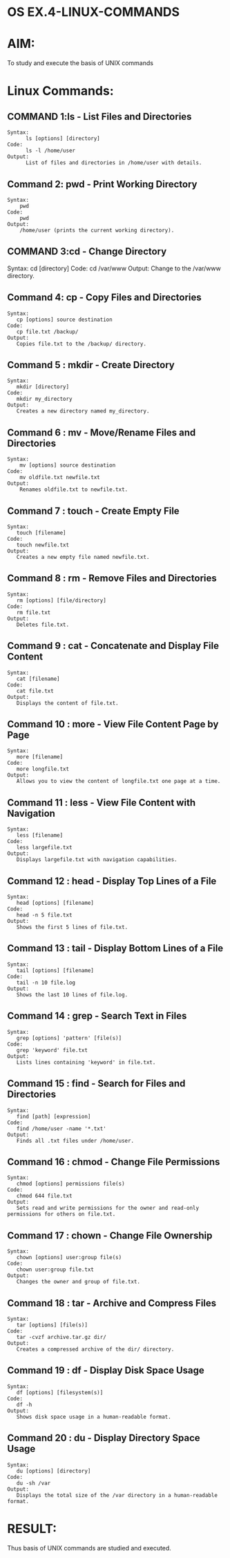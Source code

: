 # OS EX.4-LINUX-COMMANDS

# AIM:
To study and execute the basis of UNIX commands
# Linux Commands:

## COMMAND 1:ls - List Files and Directories
```
Syntax:
      ls [options] [directory]
Code: 
      ls -l /home/user
Output: 
      List of files and directories in /home/user with details.
```

## Command 2: pwd - Print Working Directory
```
Syntax: 
	pwd
Code: 
	pwd
Output: 
	/home/user (prints the current working directory).
```
## COMMAND 3:cd - Change Directory
Syntax: 
	cd [directory]
Code: 
	cd /var/www
Output: 
	Change to the /var/www directory.
 ## Command 4: cp - Copy Files and Directories
 ```
 Syntax: 
	cp [options] source destination
Code: 
	cp file.txt /backup/
Output: 
	Copies file.txt to the /backup/ directory.
```
 ## Command 5 : mkdir - Create Directory
 ```
 Syntax: 
	mkdir [directory]
Code: 
	mkdir my_directory
Output:	
	Creates a new directory named my_directory.
```
## Command 6 : mv - Move/Rename Files and Directories
```
Syntax: 
	mv [options] source destination
Code:  
	mv oldfile.txt newfile.txt
Output: 
	Renames oldfile.txt to newfile.txt.
```
 ## Command 7 : touch - Create Empty File
 ```
 Syntax: 
	touch [filename]
Code: 
	touch newfile.txt
Output: 
	Creates a new empty file named newfile.txt.
```
 ## Command 8 : rm - Remove Files and Directories
 ```
 Syntax: 
	rm [options] [file/directory]
Code: 
	rm file.txt
Output: 
	Deletes file.txt.
```
 ## Command 9 : cat - Concatenate and Display File Content
 ```
 Syntax: 
	cat [filename]
Code: 
	cat file.txt
Output: 
	Displays the content of file.txt.
```

 ## Command 10 : more - View File Content Page by Page
 ```
 Syntax: 
	more [filename]
Code: 
	more longfile.txt
Output: 
	Allows you to view the content of longfile.txt one page at a time.
```
 ## Command 11 : less - View File Content with Navigation
 ```
 Syntax: 
	less [filename]
Code: 
	less largefile.txt
Output: 
	Displays largefile.txt with navigation capabilities.
```
 ## Command 12 : head - Display Top Lines of a File
 ```
 Syntax: 
	head [options] [filename]
Code: 
	head -n 5 file.txt
Output: 
	Shows the first 5 lines of file.txt.
```
 ## Command 13 : tail - Display Bottom Lines of a File
 ```
 Syntax: 
	tail [options] [filename]
Code: 
	tail -n 10 file.log
Output: 
	Shows the last 10 lines of file.log.
```
 ## Command 14 : grep - Search Text in Files
 ```
 Syntax: 
	grep [options] 'pattern' [file(s)]
Code: 
	grep 'keyword' file.txt
Output: 
	Lists lines containing 'keyword' in file.txt.
```
 ## Command 15 : find - Search for Files and Directories
 ```
 Syntax:
	find [path] [expression]
Code: 
	find /home/user -name '*.txt'
Output: 
	Finds all .txt files under /home/user.
```
 ## Command 16 : chmod - Change File Permissions
 ```
 Syntax: 
	chmod [options] permissions file(s)
Code: 
	chmod 644 file.txt
Output: 
	Sets read and write permissions for the owner and read-only permissions for others on file.txt.
```
 ## Command 17 : chown - Change File Ownership
 ```
 Syntax: 
	chown [options] user:group file(s)
Code: 
	chown user:group file.txt
Output: 
	Changes the owner and group of file.txt.
```
 ## Command 18 : tar - Archive and Compress Files
 ```
 Syntax: 
	tar [options] [file(s)]
Code: 
	tar -cvzf archive.tar.gz dir/
Output: 
	Creates a compressed archive of the dir/ directory.
```
 ## Command 19 : df - Display Disk Space Usage
 ```
 Syntax: 
	df [options] [filesystem(s)]
Code: 
	df -h
Output: 
	Shows disk space usage in a human-readable format.
```
 ## Command 20 : du - Display Directory Space Usage
 ```
 Syntax: 
	du [options] [directory]
Code: 
	du -sh /var
Output: 
	Displays the total size of the /var directory in a human-readable format.
```
# RESULT:
Thus basis of UNIX commands are studied and executed.
